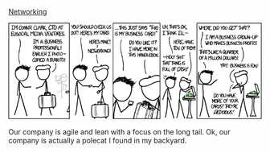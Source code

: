 [Networking](https://xkcd.com/1032)

![Networking](./random_comic.png)

Our company is agile and lean with a focus on the long tail. Ok, our company is actually a polecat I found in my backyard.

